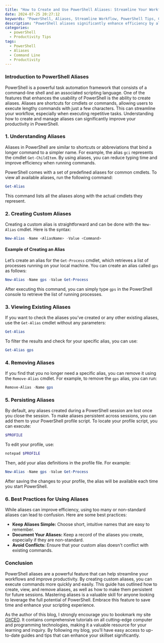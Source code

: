 ```yaml
---
title: "How to Create and Use PowerShell Aliases: Streamline Your Workflow"
date: 2024-07-25 20:27:12
keywords: "PowerShell, Aliases, Streamline Workflow, PowerShell Tips, Command Shortcuts"
description: "PowerShell aliases significantly enhance efficiency by allowing users to create shortcuts for commands. This article provides a comprehensive guide on how to create and use PowerShell aliases, aiming to streamline your workflow. It includes detailed steps, explanations of related concepts, and examples for better understanding. Whether you're an experienced user or just starting, mastering aliases can save you time and improve productivity. We’ll delve into the technical background of PowerShell aliases, including their syntax, common usage scenarios, and best practices. By the end of this tutorial, you will be equipped with the knowledge to leverage aliases in your PowerShell environment effectively."
categories:
  - powerShell
  - Productivity Tips
tags:
  - PowerShell
  - Aliases
  - Command Line
  - Productivity
---
```


### Introduction to PowerShell Aliases

PowerShell is a powerful task automation framework that consists of a command-line shell and an associated scripting language. One of the features that enhances the usability of PowerShell is the ability to create aliases. Aliases are shortcuts for cmdlets or commands, allowing users to execute lengthy commands with just a few characters. This can streamline your workflow, especially when executing repetitive tasks. Understanding how to create and manage aliases can significantly improve your productivity in PowerShell.

<!-- more -->

### 1. Understanding Aliases

Aliases in PowerShell are similar to shortcuts or abbreviations that bind a longer command to a simpler name. For example, the alias `gci` represents the cmdlet `Get-ChildItem`. By using aliases, you can reduce typing time and improve efficiency when running commands.

PowerShell comes with a set of predefined aliases for common cmdlets. To view all available aliases, run the following command:

```powershell
Get-Alias
```

This command lists all the aliases along with the actual cmdlets they represent.

### 2. Creating Custom Aliases

Creating a custom alias is straightforward and can be done with the `New-Alias` cmdlet. Here is the syntax:

```powershell
New-Alias -Name <AliasName> -Value <Command>
```

#### Example of Creating an Alias

Let’s create an alias for the `Get-Process` cmdlet, which retrieves a list of processes running on your local machine. You can create an alias called `gps` as follows:

```powershell
New-Alias -Name gps -Value Get-Process
```

After executing this command, you can simply type `gps` in the PowerShell console to retrieve the list of running processes.

### 3. Viewing Existing Aliases

If you want to check the aliases you’ve created or any other existing aliases, use the `Get-Alias` cmdlet without any parameters:

```powershell
Get-Alias
```

To filter the results and check for your specific alias, you can use:

```powershell
Get-Alias gps
```

### 4. Removing Aliases

If you find that you no longer need a specific alias, you can remove it using the `Remove-Alias` cmdlet. For example, to remove the `gps` alias, you can run:

```powershell
Remove-Alias -Name gps
```

### 5. Persisting Aliases

By default, any aliases created during a PowerShell session are lost once you close the session. To make aliases persistent across sessions, you can add them to your PowerShell profile script. To locate your profile script, you can execute:

```powershell
$PROFILE
```

To edit your profile, use:

```powershell
notepad $PROFILE
```

Then, add your alias definitions in the profile file. For example:

```powershell
New-Alias -Name gps -Value Get-Process
```

After saving the changes to your profile, the alias will be available each time you start PowerShell.

### 6. Best Practices for Using Aliases

While aliases can improve efficiency, using too many or non-standard aliases can lead to confusion. Here are some best practices:

- **Keep Aliases Simple:** Choose short, intuitive names that are easy to remember.
- **Document Your Aliases:** Keep a record of the aliases you create, especially if they are non-standard.
- **Avoid Conflicts:** Ensure that your custom alias doesn't conflict with existing commands.

### Conclusion

PowerShell aliases are a powerful feature that can help streamline your workflows and improve productivity. By creating custom aliases, you can execute commands more quickly and easily. This guide has outlined how to create, view, and remove aliases, as well as how to make them persistent for future sessions. Mastering aliases is a valuable skill for anyone looking to leverage the full potential of PowerShell. Embrace this feature to save time and enhance your scripting experience.

As the author of this blog, I strongly encourage you to bookmark my site [GitCEO](https://gitceo.com). It contains comprehensive tutorials on all cutting-edge computer and programming technologies, making it a valuable resource for your learning and inquiry. By following my blog, you’ll have easy access to up-to-date guides and tips that can enhance your skillset significantly.